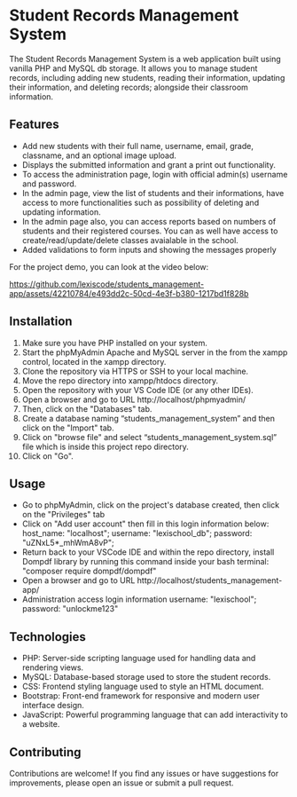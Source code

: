 # Student Records Management System

The Student Records Management System is a web application built using vanilla PHP and MySQL db storage. It allows you to manage student records, including adding new students, reading their information, updating their information, and deleting records; alongside their classroom information.


## Features

- Add new students with their full name, username, email, grade, classname, and an optional image upload.
- Displays the submitted information and grant a print out functionality.
- To access the administration page, login with official admin(s) username and password.
- In the admin page, view the list of students and their informations, have access to more functionalities such as possibility of deleting and updating information.
- In the admin page also, you can access reports based on numbers of students and their registered courses. You can as well have access to create/read/update/delete classes avaialable in the school.
- Added validations to form inputs and showing the messages properly

For the project demo, you can look at the video below:

https://github.com/lexiscode/students_management-app/assets/42210784/e493dd2c-50cd-4e3f-b380-1217bd1f828b

## Installation

1. Make sure you have PHP installed on your system.
2. Start the phpMyAdmin Apache and MySQL server in the from the xampp control, located in the xampp directory.
3. Clone the repository via HTTPS or SSH to your local machine.
4. Move the repo directory into xampp/htdocs directory.
5. Open the repository with your VS Code IDE (or any other IDEs).
6. Open a browser and go to URL http://localhost/phpmyadmin/
7. Then, click on the "Databases" tab.
8. Create a database naming “students_management_system” and then click on the "Import" tab.
9. Click on "browse file" and select “students_management_system.sql” file which is inside this project repo directory.
10. Click on "Go". 


## Usage

- Go to phpMyAdmin, click on the project's database created, then click on the "Privileges" tab
- Click on "Add user account" then fill in this login information below:
host_name: "localhost";
username: "lexischool_db";
password: "uZNxL5*_mhWmA8vP";
- Return back to your VSCode IDE and within the repo directory, install Dompdf library by running this command inside your bash terminal: "composer require dompdf/dompdf"
- Open a browser and go to URL http://localhost/students_management-app/
- Administration access login information
username: "lexischool";
password: "unlockme123"


## Technologies

- PHP: Server-side scripting language used for handling data and rendering views.
- MySQL: Database-based storage used to store the student records.
- CSS: Frontend styling language used to style an HTML document.
- Bootstrap: Front-end framework for responsive and modern user interface design.
- JavaScript: Powerful programming language that can add interactivity to a website.

## Contributing

Contributions are welcome! If you find any issues or have suggestions for improvements, please open an issue or submit a pull request.
